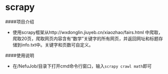 # scrapy

####项目介绍
- 使用scrapy框架从http://wxdonglin.jiuyeb.cn/xiaozhao/fairs.html 中爬取，爬取20页，爬取网页内容含有“数学”关键字的所有网页，并返回网址和标题存储到info.txt中。关键字和页数可自定义。

####使用说明
- 在/NefuJob/目录下打开cmd命令行窗口，输入```scrapy crawl math```即可
